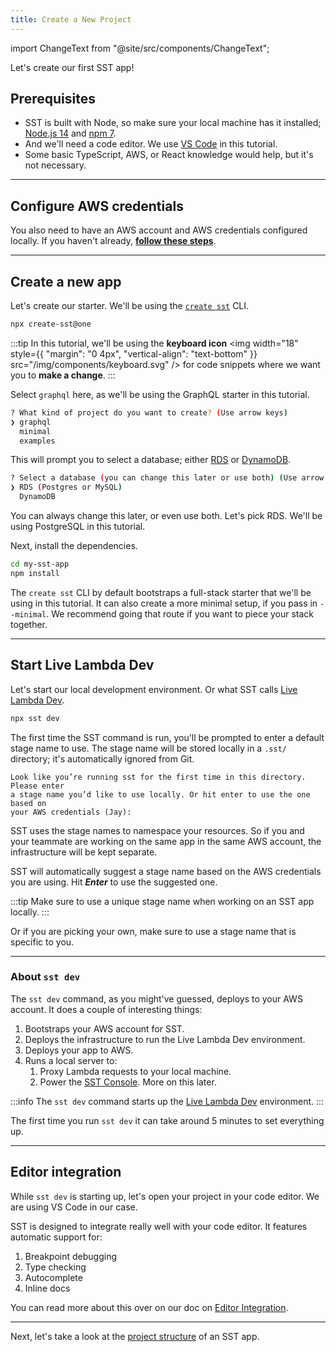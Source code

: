 ```yaml
---
title: Create a New Project
---
```


import ChangeText from "@site/src/components/ChangeText";

Let's create our first SST app!

## Prerequisites

- SST is built with Node, so make sure your local machine has it installed; [Node.js 14](https://nodejs.org/) and [npm 7](https://www.npmjs.com/).
- And we'll need a code editor. We use [VS Code](https://code.visualstudio.com/) in this tutorial.
- Some basic TypeScript, AWS, or React knowledge would help, but it's not necessary.

---

## Configure AWS credentials

You also need to have an AWS account and AWS credentials configured locally. If you haven't already, [**follow these steps**](../advanced/iam-credentials.md#loading-from-a-file).

---

## Create a new app

<ChangeText>

Let's create our starter. We'll be using the [`create sst`](../packages/create-sst.md) CLI.

</ChangeText>

```bash
npx create-sst@one
```

:::tip
In this tutorial, we'll be using the **keyboard icon** <img width="18" style={{ "margin": "0 4px", "vertical-align": "text-bottom" }} src="/img/components/keyboard.svg" /> for code snippets where we want you to **make a change**.
:::

Select `graphql` here, as we'll be using the GraphQL starter in this tutorial.

```bash
? What kind of project do you want to create? (Use arrow keys)
❯ graphql
  minimal
  examples
```

This will prompt you to select a database; either [RDS](https://aws.amazon.com/rds/) or [DynamoDB](https://aws.amazon.com/dynamodb/).

```bash
? Select a database (you can change this later or use both) (Use arrow keys)
❯ RDS (Postgres or MySQL)
  DynamoDB
```

You can always change this later, or even use both. Let's pick RDS. We'll be using PostgreSQL in this tutorial.

<ChangeText>

Next, install the dependencies.

</ChangeText>

```bash
cd my-sst-app
npm install
```

The `create sst` CLI by default bootstraps a full-stack starter that we'll be using in this tutorial. It can also create a more minimal setup, if you pass in `--minimal`. We recommend going that route if you want to piece your stack together.

---

## Start Live Lambda Dev

<ChangeText>

Let's start our local development environment. Or what SST calls [Live Lambda Dev](../live-lambda-development.md).

</ChangeText>

```bash
npx sst dev
```

The first time the SST command is run, you'll be prompted to enter a default stage name to use. The stage name will be stored locally in a `.sst/` directory; it's automatically ignored from Git.

```
Look like you’re running sst for the first time in this directory. Please enter
a stage name you’d like to use locally. Or hit enter to use the one based on
your AWS credentials (Jay):
```

SST uses the stage names to namespace your resources. So if you and your teammate are working on the same app in the same AWS account, the infrastructure will be kept separate.

SST will automatically suggest a stage name based on the AWS credentials you are using. Hit **_Enter_** to use the suggested one.

:::tip
Make sure to use a unique stage name when working on an SST app locally.
:::

Or if you are picking your own, make sure to use a stage name that is specific to you.

---

### About `sst dev`

The `sst dev` command, as you might've guessed, deploys to your AWS account. It does a couple of interesting things:

1. Bootstraps your AWS account for SST.
1. Deploys the infrastructure to run the Live Lambda Dev environment.
1. Deploys your app to AWS.
1. Runs a local server to:
   1. Proxy Lambda requests to your local machine.
   2. Power the [SST Console](../console.md). More on this later.

:::info
The `sst dev` command starts up the [Live Lambda Dev](../live-lambda-development.md) environment.
:::

The first time you run `sst dev` it can take around 5 minutes to set everything up.

---

## Editor integration

While `sst dev` is starting up, let's open your project in your code editor. We are using VS Code in our case.

SST is designed to integrate really well with your code editor. It features automatic support for:

1. Breakpoint debugging
2. Type checking
3. Autocomplete
4. Inline docs

You can read more about this over on our doc on [Editor Integration](../editor-integration.md).

---

Next, let's take a look at the [project structure](project-structure.md) of an SST app.
